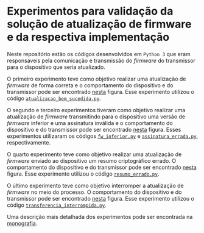 # Experimentos para validação da solução de atualização de firmware e da respectiva implementação 

Neste repositório estão os códigos desenvolvidos em `Python 3` que eram responsáveis pela comunicação e transmissão do *firmware* do transmissor para o dispositivo que seria atualizado. 

O primeiro experimento teve como objetivo realizar uma atualização de *firmware* de forma correta e o comportamento do dispositivo e do transmissor pode ser encontrado [nesta](diagramas/digrama-atv-experimento1.pdf) figura. Esse experimento utilizou o código [`atualizacao_bem_sucedida.py`](testes/atualizacao_bem_sucedida.py).

O segundo e terceiro experimentos tiveram como objetivo realizar uma atualização de *firmware* transmitindo para o dispositivo uma versão de *firmware* inferior e uma assinatura inválida e o comportamento do dispositivo e do transmissor pode ser encontrado [nesta](diagramas/digrama-atv-experimento23.pdf) figura. Esses experimentos utilizaram os  códigos [`fw_inferior.py`](testes/fw_inferior.py) e [`assinatura_errada.py`](testes/assinatura_errada.py), respectivamente.


O quarto experimento teve como objetivo realizar uma atualização de *firmware* enviado ao dispositivo um resumo criptográfico errado. O comportamento do dispositivo e do transmissor pode ser encontrado [nesta](diagramas/digrama-atv-experimento4.pdf) figura. Esse experimento utilizou o código [`resumo_errado.py`](testes/resumo_errado.py).

O último experimento teve como objetivo interromper a atualização de *firmware* no meio do processo. O comportamento do dispositivo e do transmissor pode ser encontrado [nesta](diagramas/digrama-atv-experimento5.pdf) figura. Esse experimento utilizou o código [`transferencia_interrompida.py`](testes/transferencia_interrompida.py).

Uma descrição mais detalhada dos experimentos pode ser encontrada na [monografia](../monografia/monografia.pdf).





